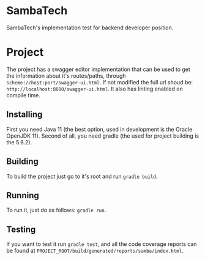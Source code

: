 # SambaTech

SambaTech's implementation test for backend developer position.

# Project

The project has a swagger editor implementation that can be used to get the information about it's routes/paths, through `scheme://host:port/swagger-ui.html`. If not modified the full url shoud be: `http://localhost:8080/swagger-ui.html`.
It also has linting enabled on compile time.

## Installing

First you need Java 11 (the best option, used in development is the Oracle OpenJDK 11).
Second of all, you need gradle (the used for project building is the 5.6.2).

## Building

To build the project just go to it's root and run `gradle build`.

## Running

To run it, just do as follows: `gradle run`.

## Testing

If you want to test it run `gradle test`, and all the code coverage reports can be found at `PROJECT_ROOT/build/generated/reports/samba/index.html`.